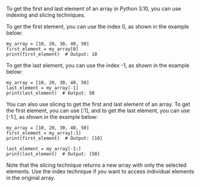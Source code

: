 To get the first and last element of an array in Python 3.10, you can use indexing and slicing techniques.

To get the first element, you can use the index 0, as shown in the example below:

```
my_array = [10, 20, 30, 40, 50]
first_element = my_array[0]
print(first_element)  # Output: 10
```

To get the last element, you can use the index -1, as shown in the example below:

```
my_array = [10, 20, 30, 40, 50]
last_element = my_array[-1]
print(last_element)  # Output: 50
```

You can also use slicing to get the first and last element of an array. To get the first element, you can use [:1], and to get the last element, you can use [-1:], as shown in the example below:

```
my_array = [10, 20, 30, 40, 50]
first_element = my_array[:1]
print(first_element)  # Output: [10]

last_element = my_array[-1:]
print(last_element)  # Output: [50]
```

Note that the slicing technique returns a new array with only the selected elements. Use the index technique if you want to access individual elements in the original array.